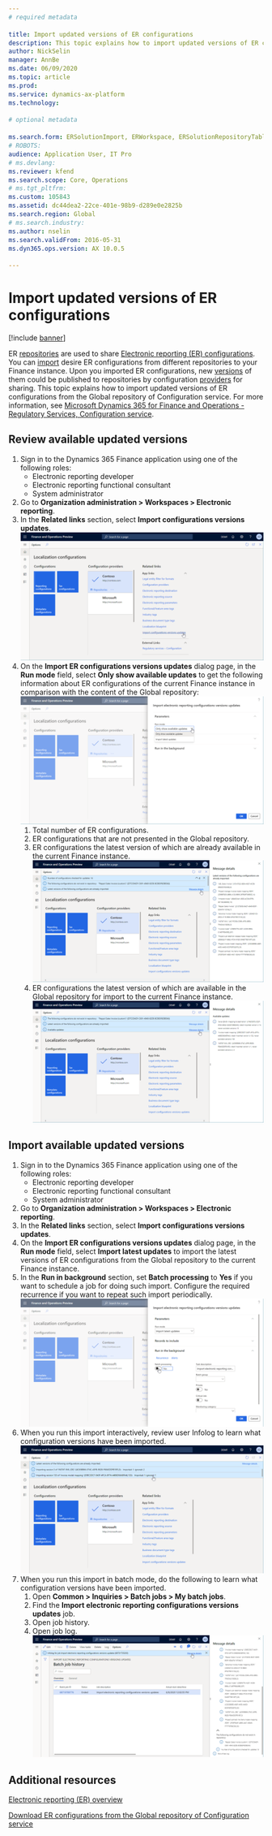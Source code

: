 ```yaml
---
# required metadata

title: Import updated versions of ER configurations 
description: This topic explains how to import updated versions of ER configurations from the Global repository of Configuration service.
author: NickSelin
manager: AnnBe
ms.date: 06/09/2020
ms.topic: article
ms.prod: 
ms.service: dynamics-ax-platform
ms.technology: 

# optional metadata

ms.search.form: ERSolutionImport, ERWorkspace, ERSolutionRepositoryTable
# ROBOTS: 
audience: Application User, IT Pro
# ms.devlang: 
ms.reviewer: kfend
ms.search.scope: Core, Operations
# ms.tgt_pltfrm: 
ms.custom: 105843
ms.assetid: dc44dea2-22ce-401e-98b9-d289e0e2825b
ms.search.region: Global
# ms.search.industry: 
ms.author: nselin
ms.search.validFrom: 2016-05-31
ms.dyn365.ops.version: AX 10.0.5

---
```


# Import updated versions of ER configurations

[!include [banner](../includes/banner.md)]

ER [repositories](general-electronic-reporting.md#Repository) are used to share [Electronic reporting (ER) configurations](general-electronic-reporting.md#Configuration). You can [import](download-electronic-reporting-configuration-lcs.md) desire ER configurations from different repositories to your Finance instance. Upon you imported ER configurations, new [versions](general-electronic-reporting.md#component-versioning) of them could be published to repositories by configuration [providers](general-electronic-reporting.md#Provider) for sharing. This topic explains how to import updated versions of ER configurations from the Global repository of Configuration service. For more information, see [Microsoft Dynamics 365 for Finance and Operations - Regulatory Services, Configuration service](https://docs.microsoft.com/business-applications-release-notes/october18/dynamics365-finance-operations/regulatory-service-configuration).

## Review available updated versions

1. Sign in to the Dynamics 365 Finance application using one of the following roles:
    - Electronic reporting developer
    - Electronic reporting functional consultant
    - System administrator
2. Go to **Organization administration > Workspaces > Electronic reporting**.
3. In the **Related links** section, select **Import configurations versions updates**.
    <br>![Electronic reporting workspace](./media/er-download-updated-versions-global-repo1.png)
4. On the **Import ER configurations versions updates** dialog page, in the **Run mode** field, select **Only show available updates** to get the following information about ER configurations of the current Finance instance in comparison with the content of the Global repository:
    <br>![Electronic reporting workspace](./media/er-download-updated-versions-global-repo2.png)
    1. Total number of ER configurations.
    2. ER configurations that are not presented in the Global repository.
    3. ER configurations the latest version of which are already available in the current Finance instance.
    <br>![Electronic reporting workspace](./media/er-download-updated-versions-global-repo3.png)
    4. ER configurations the latest version of which are available in the Global repository for import to the current Finance instance.
    <br>![Electronic reporting workspace](./media/er-download-updated-versions-global-repo4.png)

## Import available updated versions

1. Sign in to the Dynamics 365 Finance application using one of the following roles:
    - Electronic reporting developer
    - Electronic reporting functional consultant
    - System administrator
2. Go to **Organization administration > Workspaces > Electronic reporting**.
3. In the **Related links** section, select **Import configurations versions updates**.
4. On the **Import ER configurations versions updates** dialog page, in the **Run mode** field, select **Import latest updates** to import the latest versions of ER configurations from the Global repository to the current Finance instance.
5. In the **Run in background** section, set **Batch processing** to **Yes** if you want to schedule a job for doing such import. Configure the required recurrence if you want to repeat such import periodically.
    <br>![Electronic reporting workspace](./media/er-download-updated-versions-global-repo5.png)
6. When you run this import interactively, review user Infolog to learn what configuration versions have been imported. 
    <br>![Electronic reporting workspace](./media/er-download-updated-versions-global-repo6.png)
7. When you run this import in batch mode, do the following to learn what configuration versions have been imported.
    1.  Open **Common \> Inquiries \> Batch jobs \> My batch jobs**.
    2.  Find the **Import electronic reporting configurations versions updates** job.
    3.  Open job history.
    4.  Open job log.
    <br>![Electronic reporting workspace](./media/er-download-updated-versions-global-repo7.png)

## Additional resources

[Electronic reporting (ER) overview](general-electronic-reporting.md)

[Download ER configurations from the Global repository of Configuration service](er-download-configurations-global-repo.md)
